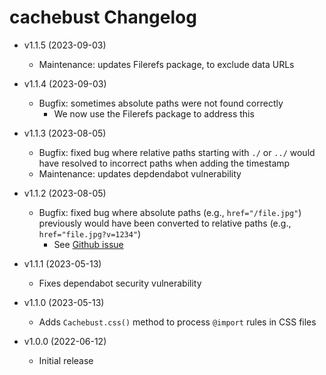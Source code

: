 # cachebust Changelog

  - v1.1.5 (2023-09-03)
    - Maintenance: updates Filerefs package, to exclude data URLs

  - v1.1.4 (2023-09-03)
    - Bugfix: sometimes absolute paths were not found correctly
      - We now use the Filerefs package to address this
    
  - v1.1.3 (2023-08-05)
    - Bugfix: fixed bug where relative paths starting with `./` or `../` would have resolved to incorrect paths when adding the timestamp
    - Maintenance: updates depdendabot vulnerability

  - v1.1.2 (2023-08-05)
    - Bugfix: fixed bug where absolute paths (e.g., `href="/file.jpg"`) previously would have been converted to relative paths (e.g., `href="file.jpg?v=1234"`)
      - See [Github issue](https://github.com/kpander/cachebust/issues/6)

  - v1.1.1 (2023-05-13)
    - Fixes dependabot security vulnerability

  - v1.1.0 (2023-05-13)
    - Adds `Cachebust.css()` method to process `@import` rules in CSS files

  - v1.0.0 (2022-06-12)
    - Initial release
